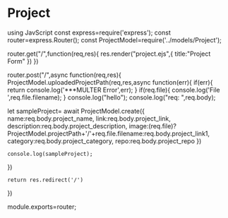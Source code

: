 # Project
using JavScript
const express=require('express');
 const router=express.Router();
 const ProjectModel=require('../models/Project');

 router.get("/",function(req,res){
    res.render("project.ejs",{
        title:"Project Form"
    })
 })

 router.post("/",async function(req,res){
    ProjectModel.uploadedProjectPath(req,res,async function(err){
      if(err){
          return console.log('***MULTER Error',err);
      }
      if(req.file){
          console.log('File ',req.file.filename);
      }
      console.log("hello");
    console.log("req: ",req.body);

   let sampleProject= await ProjectModel.create({
      name:req.body.project_name,
      link:req.body.project_link,
      description:req.body.project_description,
      image:(req.file)?ProjectModel.projectPath+'/'+req.file.filename:req.body.project_link1,
      category:req.body.project_category,
      repo:req.body.project_repo
    })

    console.log(sampleProject);
  })

    return res.redirect('/')
 })

 module.exports=router;

